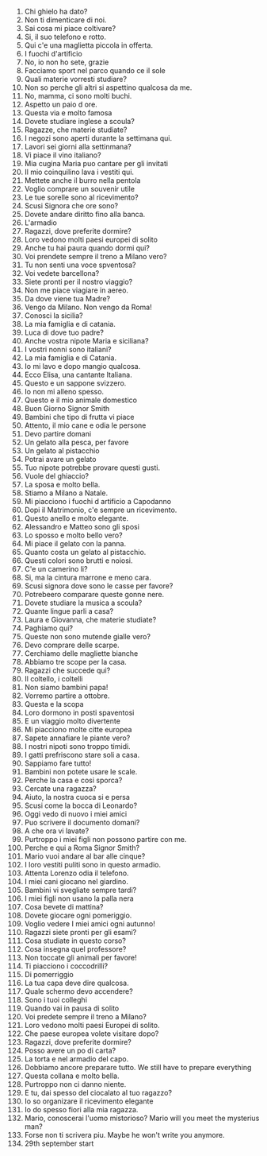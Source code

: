 1. Chi ghielo ha dato?
2. Non ti dimenticare di noi.
3. Sai cosa mi piace coltivare?
4. Si, il suo telefono e rotto.
5. Qui c'e una maglietta piccola in offerta.
6. I fuochi d'artificio
7. No, io non ho sete, grazie
8. Facciamo sport nel parco quando ce il sole
9. Quali materie vorresti studiare?
10. Non so perche gli altri si aspettino qualcosa da me.
11. No, mamma, ci sono molti buchi.
12. Aspetto un paio d ore.
13. Questa via e molto famosa
14. Dovete studiare inglese a scoula?
15. Ragazze, che materie studiate?
16. I negozi sono aperti durante la settimana qui.
17. Lavori sei giorni alla settinmana?
18. Vi piace il vino italiano?
19. Mia cugina Maria puo cantare per gli invitati
20. Il mio coinquilino lava i vestiti qui.
21. Mettete anche il burro nella pentola
22. Voglio comprare un souvenir utile
23. Le tue sorelle sono al ricevimento?
24. Scusi Signora che ore sono?
25. Dovete andare diritto fino alla banca.
26. L'armadio
27. Ragazzi, dove preferite dormire?
28. Loro vedono molti paesi europei di solito
29. Anche tu hai paura quando dormi qui?
30. Voi prendete sempre il treno a Milano vero? 
31. Tu non senti una voce spventosa?
32. Voi vedete barcellona?
33. Siete pronti per il nostro viaggio?
34. Non me piace viagiare in aereo.
35. Da dove viene tua Madre?
36. Vengo da Milano. Non vengo da Roma!
37. Conosci la sicilia?
38. La mia famiglia e di catania.
39. Luca di dove tuo padre?
40. Anche vostra nipote Maria e siciliana?
41. I vostri nonni sono italiani?
42. La mia famiglia e di Catania.
43. Io mi lavo e dopo mangio qualcosa.
44. Ecco Elisa, una cantante Italiana.
45. Questo e un sappone svizzero.
46. Io non mi alleno spesso.
47. Questo e il mio animale domestico
48. Buon Giorno Signor Smith
49. Bambini che tipo di frutta vi piace
50. Attento, il mio cane e odia le persone
51. Devo partire domani
52. Un gelato alla pesca, per favore
53. Un gelato al pistacchio
54. Potrai avare un gelato
55. Tuo nipote potrebbe provare questi gusti.
56. Vuole del ghiaccio?
57. La sposa e molto bella.
58. Stiamo a Milano a Natale.
59. Mi piacciono i fuochi d artificio a Capodanno
60. Dopi il Matrimonio, c'e sempre un ricevimento.
61. Questo anello e molto elegante.
62. Alessandro e Matteo sono gli sposi
63. Lo sposso e molto bello vero?
64. Mi piace il gelato con la panna.
65. Quanto costa un gelato al pistacchio.
66. Questi colori sono brutti e noiosi.
67. C'e un camerino li?
68. Si, ma la cintura marrone e meno cara.
69. Scusi signora dove sono le casse per favore?
70. Potrebeero comparare queste gonne nere.
71. Dovete studiare la musica a scoula?
72. Quante lingue parli a casa?
73. Laura e Giovanna, che materie studiate?
74. Paghiamo qui?
75. Queste non sono mutende gialle vero?
76. Devo comprare delle scarpe.
77. Cerchiamo delle magliette bianche
78. Abbiamo tre scope per la casa.
79. Ragazzi che succede qui?
80. Il coltello, i coltelli
81. Non siamo bambini papa!
82. Vorremo partire a ottobre.
93. Questa e la scopa
94. Loro dormono in posti spaventosi
95. E un viaggio molto divertente
96. Mi piacciono molte citte europea
97. Sapete annafiare le piante vero?
98. I nostri nipoti sono troppo timidi.
99. I gatti prefriscono stare soli a casa.
100. Sappiamo fare tutto!
101. Bambini non potete usare le scale.
102. Perche la casa e cosi sporca?
103. Cercate una ragazza?
104. Aiuto, la nostra cuoca si e persa
105. Scusi come la bocca di Leonardo?
106. Oggi vedo di nuovo i miei amici
107. Puo scrivere il documento domani?
108. A che ora vi lavate?
109. Purtroppo i miei figli non possono partire con me.
110. Perche e qui a Roma Signor Smith?
111. Mario vuoi andare al bar alle cinque?
112. I loro vestiti puliti sono in questo armadio.
113. Attenta Lorenzo odia il telefono.
114. I miei cani giocano nel giardino.
115. Bambini vi svegliate sempre tardi?
116. I miei figli non usano la palla nera
117. Cosa bevete di mattina?
118. Dovete giocare ogni pomeriggio.
119. Voglio vedere I miei amici ogni autunno!
120. Ragazzi siete pronti per gli esami?
121. Cosa studiate in questo corso?
122. Cosa insegna quel professore?
123. Non toccate gli animali per favore!
124. Ti piacciono i coccodrilli?
125. Di pomerriggio
126. La tua capa deve dire qualcosa.
127. Quale schermo devo accendere?
128. Sono i tuoi colleghi
129. Quando vai in pausa di solito 
130. Voi predete sempre il treno a Milano?
131. Loro vedono molti paesi Europei di solito.
132. Che paese europea volete visitare dopo?
133. Ragazzi, dove preferite dormire?
134. Posso avere un po di carta?
135. La torta e nel armadio del capo.
136. Dobbiamo ancore preparare tutto. We still have to prepare everything
137. Questa collana e molto bella.
138. Purtroppo non ci danno niente.
139. E tu, dai spesso del ciocalato al tuo ragazzo?
140. Io so organizare il ricevimento elegante
141. Io do spesso fiori alla mia ragazza.
142. Mario, conoscerai l'uomo mistorioso? Mario will you meet the mysterius man?
143. Forse non ti scrivera piu. Maybe he won't write you anymore.
144. 29th september start